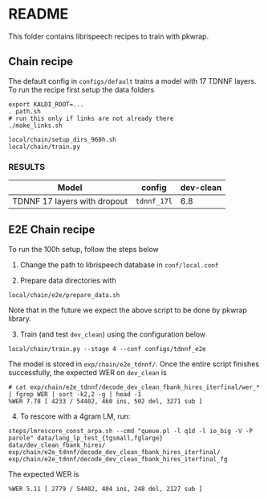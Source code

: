 # README

This folder contains librispeech recipes to train with pkwrap. 

## Chain recipe

The default config in ``configs/default`` trains a model
with 17 TDNNF layers. To run the recipe first setup the data folders

```
export KALDI_ROOT=...
. path.sh
# run this only if links are not already there
./make_links.sh

local/chain/setup_dirs_960h.sh
local/chain/train.py
```

### RESULTS

| Model | config | dev-clean | 
| ---------- | ---------- | ---------- | 
| TDNNF 17 layers with dropout | ``tdnnf_17l``| 6.8 |

## E2E Chain recipe

To run the 100h setup, follow the steps below

1. Change the path to librispeech database in ``conf/local.conf``

2. Prepare data directories with

```
local/chain/e2e/prepare_data.sh
```

Note that in the future we expect the above script to be done by pkwrap library.

3. Train (and test ``dev_clean``) using the configuration below

```
local/chain/train.py --stage 4 --conf configs/tdnnf_e2e
```

The model is stored in ``exp/chain/e2e_tdnnf/``. Once the entire script finishes successfully, the expected WER on ``dev_clean`` is

```
# cat exp/chain/e2e_tdnnf/decode_dev_clean_fbank_hires_iterfinal/wer_* | fgrep WER | sort -k2,2 -g | head -1
%WER 7.78 [ 4233 / 54402, 460 ins, 502 del, 3271 sub ]
```

4. To rescore with a 4gram LM, run:

```
steps/lmrescore_const_arpa.sh --cmd "queue.pl -l q1d -l io_big -V -P parole" data/lang_lp_test_{tgsmall,fglarge} data/dev_clean_fbank_hires/ exp/chain/e2e_tdnnf/decode_dev_clean_fbank_hires_iterfinal/ exp/chain/e2e_tdnnf/decode_dev_clean_fbank_hires_iterfinal_fg
```

The expected WER is 
```
%WER 5.11 [ 2779 / 54402, 404 ins, 248 del, 2127 sub ]
```
